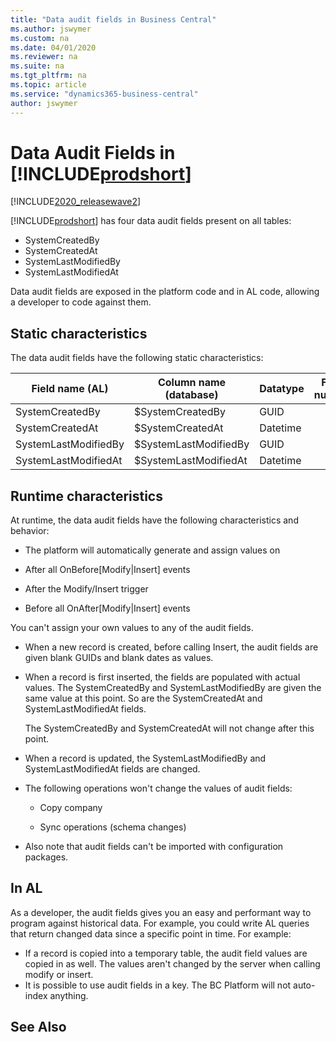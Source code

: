 ```yaml
---
title: "Data audit fields in Business Central"
ms.author: jswymer
ms.custom: na
ms.date: 04/01/2020
ms.reviewer: na
ms.suite: na
ms.tgt_pltfrm: na
ms.topic: article
ms.service: "dynamics365-business-central"
author: jswymer
---
```


# Data Audit Fields in [!INCLUDE[prodshort](includes/prodshort.md)]

[!INCLUDE[2020_releasewave2](../includes/2020_releasewave2.md)]

[!INCLUDE[prodshort](includes/prodshort.md)] has four data audit fields present on all tables:

- SystemCreatedBy  
- SystemCreatedAt 
- SystemLastModifiedBy  
- SystemLastModifiedAt 

Data audit fields are exposed in the platform code and in AL code, allowing a developer to code against them.

## Static characteristics

The data audit fields have the following static characteristics:

|Field name (AL) |Column name (database)|Datatype|Field number|
|----------------|----------------------|--------|------------|
|SystemCreatedBy  |$SystemCreatedBy |GUID ||
|SystemCreatedAt|$SystemCreatedAt |Datetime||
|SystemLastModifiedBy|$SystemLastModifiedBy |GUID||
|SystemLastModifiedAt|$SystemLastModifiedAt |Datetime||

## Runtime characteristics

At runtime, the data audit fields have the following characteristics and behavior: 

-  The platform will automatically generate and assign values on 

  - After all OnBefore[Modify|Insert] events
  - After the Modify/Insert trigger 
  - Before all OnAfter[Modify|Insert] events

  You can't assign your own values to any of the audit fields.

- When a new record is created, before calling Insert, the audit fields are given blank GUIDs and blank dates as values.

- When a record is first inserted, the fields are populated with actual values. The SystemCreatedBy and SystemLastModifiedBy are given the same value at this point. So are the SystemCreatedAt and SystemLastModifiedAt fields.

    The SystemCreatedBy and SystemCreatedAt will not change after this point.

- When a record is updated, the SystemLastModifiedBy and SystemLastModifiedAt fields are changed.

- The following operations won't change the values of audit fields:

  - Copy company 

  - Sync operations (schema changes)

- Also note that audit fields can't be imported with configuration packages.

## In AL

As a developer, the audit fields gives you an easy and performant way to program against historical data. For example, you could write AL queries that return changed data since a specific point in time. For example: 

  - If a record is copied into a temporary table, the audit field values are copied in as well. The values aren't changed by the server when calling modify or insert.  
  - It is possible to use audit fields in a key. The BC Platform will not auto-index anything.

## See Also
 
